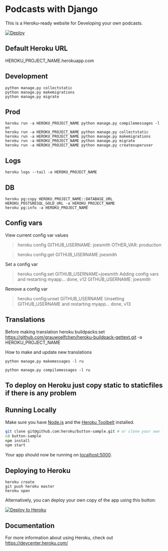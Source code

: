 # Podcasts with Django

This is a Heroku-ready website for Developing your own podcasts.

[![Deploy](https://www.herokucdn.com/deploy/button.png)](https://heroku.com/deploy)


## Default Heroku URL

HEROKU_PROJECT_NAME.herokuapp.com

## Development

    python manage.py collectstatic
    python manage.py makemigrations
    python manage.py migrate

## Prod

    heroku run -a HEROKU_PROJECT_NAME python manage.py compilemessages -l en
    heroku run -a HEROKU_PROJECT_NAME python manage.py collectstatic
    heroku run -a HEROKU_PROJECT_NAME python manage.py makemigrations
    heroku run -a HEROKU_PROJECT_NAME python manage.py migrate
    heroku run -a HEROKU_PROJECT_NAME python manage.py createsuperuser

## Logs

    heroku logs --tail -a HEROKU_PROJECT_NAME

## DB

    heroku pg:copy HEROKU_PROJECT_NAME::DATABASE_URL HEROKU_POSTGRESQL_GOLD_URL -a HEROKU_PROJECT_NAME
    heroku pg:info -a HEROKU_PROJECT_NAME


## Config vars

View current config var values

> heroku config
> GITHUB_USERNAME: joesmith
> OTHER_VAR: production

> heroku config:get GITHUB_USERNAME
> joesmith

Set a config var

> heroku config:set GITHUB_USERNAME=joesmith
> Adding config vars and restarting myapp... done, v12
> GITHUB_USERNAME: joesmith

Remove a config var

> heroku config:unset GITHUB_USERNAME
> Unsetting GITHUB_USERNAME and restarting myapp... done, v13

## Translations


Before making translation
heroku buildpacks:set https://github.com/grauwoelfchen/heroku-buildpack-gettext.git -a HEROKU_PROJECT_NAME

How to make and update new translations

    python manage.py makemessages -l ru

    python manage.py compilemessages -l ru


## To deploy on Heroku just copy static to staticfiles if there is any problem


## Running Locally

Make sure you have [Node.js](http://nodejs.org/) and the [Heroku Toolbelt](https://toolbelt.heroku.com/) installed.

```sh
git clone git@github.com:heroku/button-sample.git # or clone your own fork
cd button-sample
npm install
npm start
```

Your app should now be running on [localhost:5000](http://localhost:5000/).

## Deploying to Heroku

```
heroku create
git push heroku master
heroku open
```

Alternatively, you can deploy your own copy of the app using this button:

[![Deploy to Heroku](https://www.herokucdn.com/deploy/button.png)](https://heroku.com/deploy)

## Documentation

For more information about using Heroku, check out https://devcenter.heroku.com/